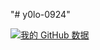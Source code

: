 "# y0lo-0924" 

[![我的 GitHub 数据](https://github-readme-stats.vercel.app/api?username=y0lo-0924)]()

